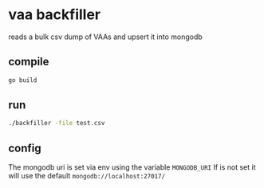 # vaa backfiller

reads a bulk csv dump of VAAs and upsert it into mongodb

## compile 

```bash
go build
```

## run 

```bash
./backfiller -file test.csv
```

## config

The mongodb uri is set via env using the variable `MONGODB_URI`
If is not set it will use the default `mongodb://localhost:27017/`



